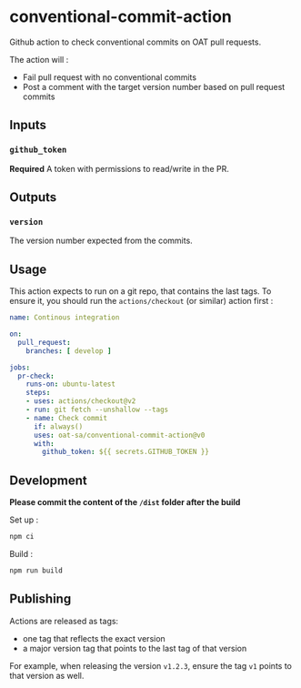 # conventional-commit-action

Github action to check conventional commits on OAT pull requests.

The action will : 
 - Fail pull request with no conventional commits
 - Post a comment with the target version number based on pull request commits

## Inputs

### `github_token`

**Required** A token with permissions to read/write in the PR.

## Outputs

### `version`

The version number expected from the commits.

## Usage

This action expects to run on a git repo, that contains the last tags. 
To ensure it, you should run the `actions/checkout` (or similar) action first : 

```yaml
name: Continous integration

on:
  pull_request:
    branches: [ develop ]

jobs:
  pr-check:
    runs-on: ubuntu-latest
    steps:
    - uses: actions/checkout@v2
    - run: git fetch --unshallow --tags
    - name: Check commit
      if: always()
      uses: oat-sa/conventional-commit-action@v0
      with:
        github_token: ${{ secrets.GITHUB_TOKEN }}
```

## Development

**Please commit the content of the `/dist` folder after the build**

Set up :
```sh
npm ci
```

Build :
```sh
npm run build
```

## Publishing

Actions are released as tags: 
 - one tag that reflects the exact version
 - a major version tag that points to the last tag of that version

 For example, when releasing the version `v1.2.3`, ensure the tag `v1` points to that version as well.
